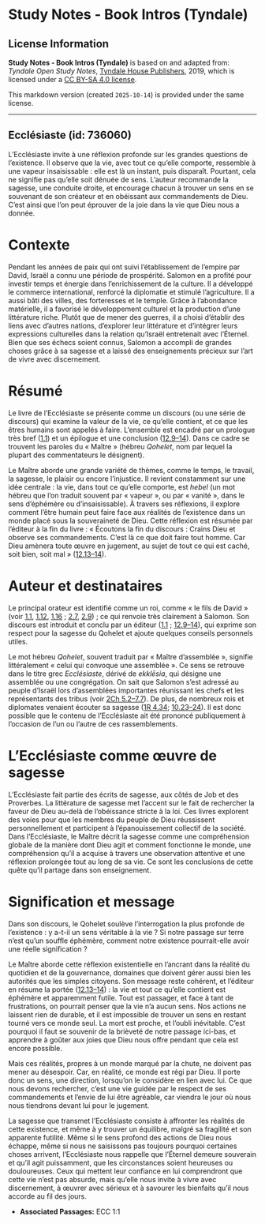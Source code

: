 # Study Notes - Book Intros (Tyndale)

## License Information

**Study Notes - Book Intros (Tyndale)** is based on and adapted from: _Tyndale Open Study Notes_, [Tyndale House Publishers](https://tyndaleopenresources.com/), 2019, which is licensed under a [CC BY-SA 4.0 license](https://creativecommons.org/licenses/by-sa/4.0/legalcode.en).

This markdown version (created `2025-10-14`) is provided under the same license.



--------------------------------

## Ecclésiaste (id: 736060)

L’Ecclésiaste invite à une réflexion profonde sur les grandes questions de l’existence. Il observe que la vie, avec tout ce qu’elle comporte, ressemble à une vapeur insaisissable : elle est là un instant, puis disparaît. Pourtant, cela ne signifie pas qu’elle soit dénuée de sens. L’auteur recommande la sagesse, une conduite droite, et encourage chacun à trouver un sens en se souvenant de son créateur et en obéissant aux commandements de Dieu. C’est ainsi que l’on peut éprouver de la joie dans la vie que Dieu nous a donnée.

Contexte
========

Pendant les années de paix qui ont suivi l’établissement de l’empire par David, Israël a connu une période de prospérité. Salomon en a profité pour investir temps et énergie dans l’enrichissement de la culture. Il a développé le commerce international, renforcé la diplomatie et stimulé l’agriculture. Il a aussi bâti des villes, des forteresses et le temple. Grâce à l’abondance matérielle, il a favorisé le développement culturel et la production d’une littérature riche. Plutôt que de mener des guerres, il a choisi d’établir des liens avec d’autres nations, d’explorer leur littérature et d’intégrer leurs expressions culturelles dans la relation qu’Israël entretenait avec l’Éternel. Bien que ses échecs soient connus, Salomon a accompli de grandes choses grâce à sa sagesse et a laissé des enseignements précieux sur l’art de vivre avec discernement.

Résumé
======

Le livre de l’Ecclésiaste se présente comme un discours (ou une série de discours) qui examine la valeur de la vie, ce qu’elle contient, et ce que les êtres humains sont appelés à faire. L’ensemble est encadré par un prologue très bref ([1\.1](https://ref.ly/Eccl1:1)) et un épilogue et une conclusion ([12\.9–14](https://ref.ly/Eccl12:9-Eccl12:14)). Dans ce cadre se trouvent les paroles du « Maître » (hébreu *Qohelet*, nom par lequel la plupart des commentateurs le désignent).

Le Maître aborde une grande variété de thèmes, comme le temps, le travail, la sagesse, le plaisir ou encore l’injustice. Il revient constamment sur une idée centrale : la vie, dans tout ce qu’elle comporte, est *hebel* (un mot hébreu que l’on traduit souvent par « vapeur », ou par « vanité », dans le sens d’éphémère ou d’insaisissable). À travers ses réflexions, il explore comment l’être humain peut faire face aux réalités de l’existence dans un monde placé sous la souveraineté de Dieu. Cette réflexion est résumée par l’éditeur à la fin du livre : « Écoutons la fin du discours : Crains Dieu et observe ses commandements. C’est là ce que doit faire tout homme. Car Dieu amènera toute œuvre en jugement, au sujet de tout ce qui est caché, soit bien, soit mal » ([12\.13–14](https://ref.ly/Eccl12:13-Eccl12:14)).

Auteur et destinataires
=======================

Le principal orateur est identifié comme un roi, comme « le fils de David » (voir [1\.1](https://ref.ly/Eccl1:1), [1\.12](https://ref.ly/Eccl1:12), [1\.16](https://ref.ly/Eccl1:16) ; [2\.7](https://ref.ly/Eccl2:7), [2\.9](https://ref.ly/Eccl2:9)) ; ce qui renvoie très clairement à Salomon. Son discours est introduit et conclu par un éditeur ([1\.1](https://ref.ly/Eccl1:1) ; [12\.9–14](https://ref.ly/Eccl12:9-Eccl12:14)), qui exprime son respect pour la sagesse du Qohelet et ajoute quelques conseils personnels utiles.

Le mot hébreu *Qohelet*, souvent traduit par « Maître d’assemblée », signifie littéralement « celui qui convoque une assemblée ». Ce sens se retrouve dans le titre grec *Ecclésiaste*, dérivé de *ekklēsia*, qui désigne une assemblée ou une congrégation. On sait que Salomon s’est adressé au peuple d’Israël lors d’assemblées importantes réunissant les chefs et les représentants des tribus (voir [2Ch 5\.2–7\.7](https://ref.ly/2Chr5:2-2Chr7:7)). De plus, de nombreux rois et diplomates venaient écouter sa sagesse ([1R 4\.34](https://ref.ly/1Kgs4:34); [10\.23–24](https://ref.ly/1Kgs10:23-1Kgs10:24)). Il est donc possible que le contenu de l’Ecclésiaste ait été prononcé publiquement à l’occasion de l’un ou l’autre de ces rassemblements.

L’Ecclésiaste comme œuvre de sagesse
====================================

L’Ecclésiaste fait partie des écrits de sagesse, aux côtés de Job et des Proverbes. La littérature de sagesse met l’accent sur le fait de rechercher la faveur de Dieu au\-delà de l’obéissance stricte à la loi. Ces livres explorent des voies pour que les membres du peuple de Dieu réussissent personnellement et participent à l’épanouissement collectif de la société. Dans l’Ecclésiaste, le Maître décrit la sagesse comme une compréhension globale de la manière dont Dieu agit et comment fonctionne le monde, une compréhension qu’il a acquise à travers une observation attentive et une réflexion prolongée tout au long de sa vie. Ce sont les conclusions de cette quête qu’il partage dans son enseignement.

Signification et message
========================

Dans son discours, le Qohelet soulève l’interrogation la plus profonde de l’existence : y a\-t\-il un sens véritable à la vie ? Si notre passage sur terre n’est qu’un souffle éphémère, comment notre existence pourrait\-elle avoir une réelle signification ?

Le Maître aborde cette réflexion existentielle en l’ancrant dans la réalité du quotidien et de la gouvernance, domaines que doivent gérer aussi bien les autorités que les simples citoyens. Son message reste cohérent, et l’éditeur en résume la portée ([12\.13–14](https://ref.ly/Eccl12:13-Eccl12:14)) : la vie et tout ce qu’elle contient est éphémère et apparemment futile. Tout est passager, et face à tant de frustrations, on pourrait penser que la vie n’a aucun sens. Nos actions ne laissent rien de durable, et il est impossible de trouver un sens en restant tourné vers ce monde seul. La mort est proche, et l’oubli inévitable. C’est pourquoi il faut se souvenir de la brièveté de notre passage ici\-bas, et apprendre à goûter aux joies que Dieu nous offre pendant que cela est encore possible. 

Mais ces réalités, propres à un monde marqué par la chute, ne doivent pas mener au désespoir. Car, en réalité, ce monde est régi par Dieu. Il porte donc un sens, une direction, lorsqu’on le considère en lien avec lui. Ce que nous devons rechercher, c’est une vie guidée par le respect de ses commandements et l’envie de lui être agréable, car viendra le jour où nous nous tiendrons devant lui pour le jugement.

La sagesse que transmet l’Ecclésiaste consiste à affronter les réalités de cette existence, et même à y trouver un équilibre, malgré sa fragilité et son apparente futilité. Même si le sens profond des actions de Dieu nous échappe, même si nous ne saisissons pas toujours pourquoi certaines choses arrivent, l’Ecclésiaste nous rappelle que l’Éternel demeure souverain et qu’il agit puissamment, que les circonstances soient heureuses ou douloureuses. Ceux qui mettent leur confiance en lui comprendront que cette vie n’est pas absurde, mais qu’elle nous invite à vivre avec discernement, à œuvrer avec sérieux et à savourer les bienfaits qu’il nous accorde au fil des jours.

* **Associated Passages:** ECC 1:1

